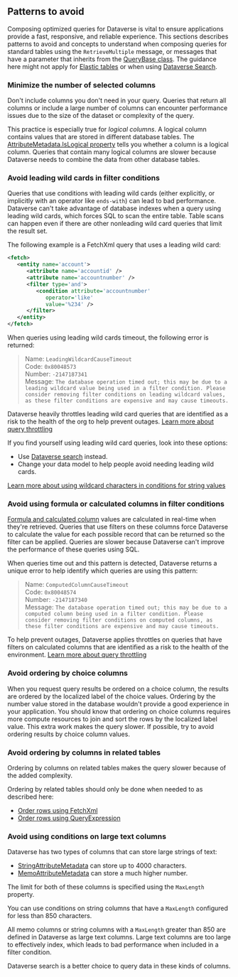 ## Patterns to avoid

Composing optimized queries for Dataverse is vital to ensure applications provide a fast, responsive, and reliable experience. This sections describes patterns to avoid and concepts to understand when composing queries for standard tables using the `RetrieveMultiple` message, or messages that have a parameter that inherits from the [QueryBase class](/dotnet/api/microsoft.xrm.sdk.query.querybase). The guidance here might not apply for [Elastic tables](../elastic-tables.md) or when using [Dataverse Search](../search/overview.md).


### Minimize the number of selected columns

Don't include columns you don't need in your query. Queries that return all columns or include a large number of columns can encounter performance issues due to the size of the dataset or complexity of the query.

This practice is especially true for *logical columns*. A logical column contains values that are stored in different database tables. The [AttributeMetadata.IsLogical property](/dotnet/api/microsoft.xrm.sdk.metadata.attributemetadata.islogical) tells you whether a column is a logical column. Queries that contain many logical columns are slower because Dataverse needs to combine the data from other database tables.

<!-- 

David: Most lookups are not logical attributes. Lookups include several supporting attributes that are logical, but the API doesn't return data for many of these. I'm talking about the fields that end with *Name. 

Common Lookups that are also logical are OwningTeam or OwningUser, because they are special.

That's why I re-wrote the content below.

   Queries with many logical attributes (for example, lookups) can also cause queries to be slow because each logical attribute needs to be retrieved from a seperate entity which can make a simple query much more complex and slow. 

   We recommend customers to design their queries to select the bare minimum of columns needed.

-->

### Avoid leading wild cards in filter conditions

Queries that use conditions with leading wild cards (either explicitly, or implicitly with an operator like `ends-with`) can lead to bad performance. Dataverse can't take advantage of database indexes when a query using leading wild cards, which forces SQL to scan the entire table. Table scans can happen even if there are other nonleading wild card queries that limit the result set.

The following example is a FetchXml query that uses a leading wild card:

```xml
<fetch>
   <entity name='account'>
      <attribute name='accountid' />
      <attribute name='accountnumber' />
      <filter type='and'>
         <condition attribute='accountnumber'
            operator='like'
            value='%234' />
      </filter>
   </entity>
</fetch>
```

When queries using leading wild cards timeout, the following error is returned:

> Name: `LeadingWildcardCauseTimeout`<br />
> Code: `0x80048573`<br />
> Number: `-2147187341`<br />
> Message: `The database operation timed out; this may be due to a leading wildcard value being used in a filter condition. Please consider removing filter conditions on leading wildcard values, as these filter conditions are expensive and may cause timeouts.`

Dataverse heavily throttles leading wild card queries that are identified as a risk to the health of the org to help prevent outages. [Learn more about query throttling](../query-throttling.md)

If you find yourself using leading wild card queries, look into these options:

- Use [Dataverse search](../search/overview.md) instead.
- Change your data model to help people avoid needing leading wild cards.

[Learn more about using wildcard characters in conditions for string values](../wildcard-characters.md)


### Avoid using formula or calculated columns in filter conditions

[Formula and calculated column](../calculated-rollup-attributes.md#formula-and-calculated-columns) values are calculated in real-time when they're retrieved. Queries that use filters on these columns force Dataverse to calculate the value for each possible record that can be returned so the filter can be applied. Queries are slower because Dataverse can't improve the performance of these queries using SQL.

When queries time out and this pattern is detected, Dataverse returns a unique error to help identify which queries are using this pattern:

> Name: `ComputedColumnCauseTimeout`<br />
> Code: `0x80048574`<br />
> Number: `-2147187340`<br />
> Message: `The database operation timed out; this may be due to a computed column being used in a filter condition. Please consider removing filter conditions on computed columns, as these filter conditions are expensive and may cause timeouts.`

To help prevent outages, Dataverse applies throttles on queries that have filters on calculated columns that are identified as a risk to the health of the environment. [Learn more about query throttling](../query-throttling.md)


### Avoid ordering by choice columns

When you request query results be ordered on a choice column, the results are ordered by the localized label of the choice values. Ordering by the number value stored in the database wouldn't provide a good experience in your application. You should know that ordering on choice columns requires more compute resources to join and sort the rows by the localized label value. This extra work makes the query slower. If possible, try to avoid ordering results by choice column values.

<!-- 

jdaly: I don't think this example adds much here.

Do you want to mention the fetch element useraworderby attribute?
That might make for a good example

dasuss: I'm conflicted when it comes to useraworderby, yeah its supported and technically works, 
but I don't think its worth doing in place of ordering on the name. We would be adding an order that doesn't
make logical sense for the customer (ie the state code Number doesn't mean anything of logical value).

Example query ordering on the statecode choice column: 

``` xml
<fetch distinct='true'>
   <entity name='account'>
      <attribute name='accountnumber' />
      <order attribute='statecode' />
   </entity>
</fetch> 
```
-->

### Avoid ordering by columns in related tables

Ordering by columns on related tables makes the query slower because of the added complexity.

Ordering by related tables should only be done when needed to as described here:

- [Order rows using FetchXml](../fetchxml/order-rows.md)
- [Order rows using QueryExpression](../org-service/queryexpression/order-rows.md)


### Avoid using conditions on large text columns

Dataverse has two types of columns that can store large strings of text:

- [StringAttributeMetadata](/dotnet/api/microsoft.xrm.sdk.metadata.stringattributemetadata) can store up to 4000 characters.
- [MemoAttributeMetadata](/dotnet/api/microsoft.xrm.sdk.metadata.memoattributemetadata) can store a much higher number.

The limit for both of these columns is specified using the `MaxLength` property.

You can use conditions on string columns that have a `MaxLength` configured for less than 850 characters.

All memo columns or string columns with a `MaxLength` greater than 850 are defined in Dataverse as large text columns. Large text columns are too large to effectively index, which leads to bad performance when included in a filter condition.

Dataverse search is a better choice to query data in these kinds of columns.